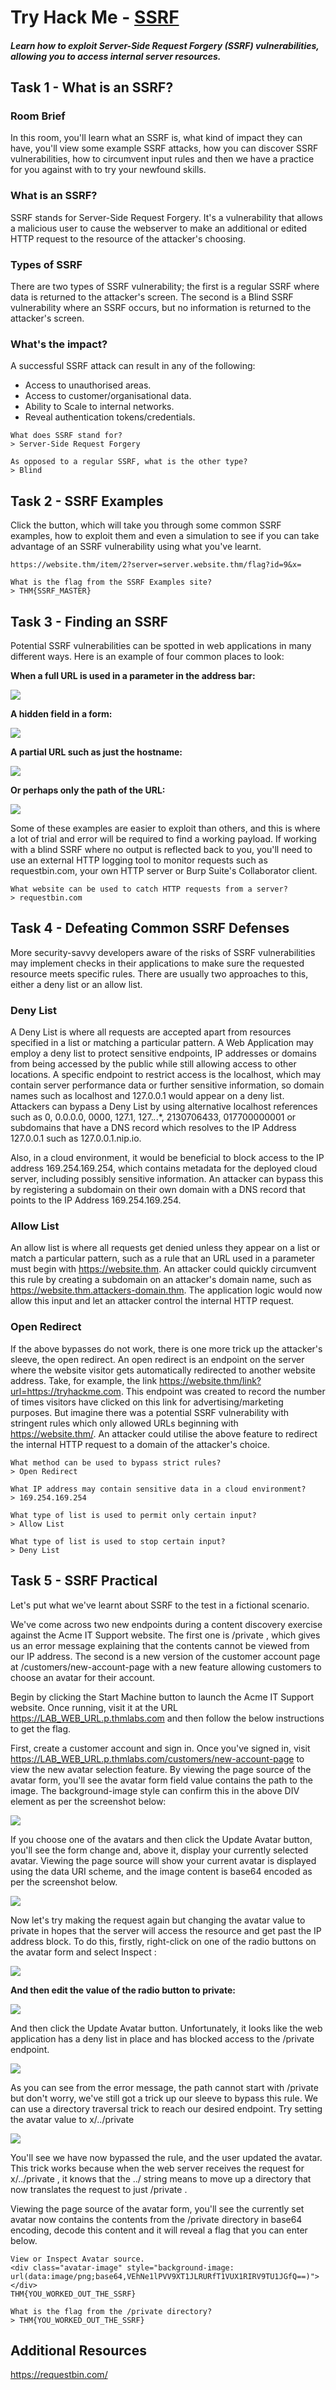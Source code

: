 # Try Hack Me - [SSRF](https://tryhackme.com/room/ssrfqi)
##### Learn how to exploit Server-Side Request Forgery (SSRF) vulnerabilities, allowing you to access internal server resources.

## Task 1 - What is an SSRF?

### Room Brief
In this room, you'll learn what an SSRF is, what kind of impact they can have, you'll view some example SSRF attacks, how you can discover SSRF vulnerabilities, how to circumvent input rules and then we have a practice for you against with to try your newfound skills.

### What is an SSRF?
SSRF stands for Server-Side Request Forgery. It's a vulnerability that allows a malicious user to cause the webserver to make an additional or edited HTTP request to the resource of the attacker's choosing.

### Types of SSRF
There are two types of SSRF vulnerability; the first is a regular SSRF where data is returned to the attacker's screen. The second is a Blind SSRF vulnerability where an SSRF occurs, but no information is returned to the attacker's screen.

### What's the impact?
A successful SSRF attack can result in any of the following:
* Access to unauthorised areas.
* Access to customer/organisational data.
* Ability to Scale to internal networks.
* Reveal authentication tokens/credentials.
```
What does SSRF stand for?
> Server-Side Request Forgery
```

```
As opposed to a regular SSRF, what is the other type?
> Blind
```

## Task 2 - SSRF Examples

Click the button, which will take you through some common SSRF examples, how to exploit them and even a simulation to see if you can take advantage of an SSRF vulnerability using what you've learnt.

```
https://website.thm/item/2?server=server.website.thm/flag?id=9&x=
```

```
What is the flag from the SSRF Examples site?
> THM{SSRF_MASTER}
```

## Task 3 - Finding an SSRF

Potential SSRF vulnerabilities can be spotted in web applications in many different ways. Here is an example of four common places to look:

**When a full URL is used in a parameter in the address bar:**

![](images/956e1914b116cbc9e564e3bb3d9ab50a.png)

**A hidden field in a form:**

![](images/237696fc8e405d25d4fc7bbcc67919f0.png)

**A partial URL such as just the hostname:**

![](images/f3c387849e91a4f15a7b59ff7324be75.png)

**Or perhaps only the path of the URL:**

![](images/3fd583950617f7a3713a107fcb4cfa49.png)

Some of these examples are easier to exploit than others, and this is where a lot of trial and error will be required to find a working payload.
If working with a blind SSRF where no output is reflected back to you, you'll need to use an external HTTP logging tool to monitor requests such as requestbin.com, your own HTTP server or Burp Suite's Collaborator client.
```
What website can be used to catch HTTP requests from a server?
> requestbin.com
```

## Task 4 - Defeating Common SSRF Defenses

More security-savvy developers aware of the risks of SSRF vulnerabilities may implement checks in their applications to make sure the requested resource meets specific rules. There are usually two approaches to this, either a deny list or an allow list.

### Deny List
A Deny List is where all requests are accepted apart from resources specified in a list or matching a particular pattern. A Web Application may employ a deny list to protect sensitive endpoints, IP addresses or domains from being accessed by the public while still allowing access to other locations. A specific endpoint to restrict access is the localhost, which may contain server performance data or further sensitive information, so domain names such as localhost and 127.0.0.1 would appear on a deny list. Attackers can bypass a Deny List by using alternative localhost references such as 0, 0.0.0.0, 0000, 127.1, 127.*.*.*, 2130706433, 017700000001 or subdomains that have a DNS record which resolves to the IP Address 127.0.0.1 such as 127.0.0.1.nip.io.

Also, in a cloud environment, it would be beneficial to block access to the IP address 169.254.169.254, which contains metadata for the deployed cloud server, including possibly sensitive information. An attacker can bypass this by registering a subdomain on their own domain with a DNS record that points to the IP Address 169.254.169.254.

### Allow List
An allow list is where all requests get denied unless they appear on a list or match a particular pattern, such as a rule that an URL used in a parameter must begin with https://website.thm. An attacker could quickly circumvent this rule by creating a subdomain on an attacker's domain name, such as https://website.thm.attackers-domain.thm. The application logic would now allow this input and let an attacker control the internal HTTP request.

### Open Redirect
If the above bypasses do not work, there is one more trick up the attacker's sleeve, the open redirect. An open redirect is an endpoint on the server where the website visitor gets automatically redirected to another website address. Take, for example, the link https://website.thm/link?url=https://tryhackme.com. This endpoint was created to record the number of times visitors have clicked on this link for advertising/marketing purposes. But imagine there was a potential SSRF vulnerability with stringent rules which only allowed URLs beginning with https://website.thm/. An attacker could utilise the above feature to redirect the internal HTTP request to a domain of the attacker's choice.
```
What method can be used to bypass strict rules?
> Open Redirect
```

```
What IP address may contain sensitive data in a cloud environment?
> 169.254.169.254
```

```
What type of list is used to permit only certain input?
> Allow List
```

```
What type of list is used to stop certain input?
> Deny List
```

## Task 5 - SSRF Practical

Let's put what we've learnt about SSRF to the test in a fictional scenario.

We've come across two new endpoints during a content discovery exercise against the Acme IT Support website. The first one is /private , which gives us an error message explaining that the contents cannot be viewed from our IP address. The second is a new version of the customer account page at /customers/new-account-page with a new feature allowing customers to choose an avatar for their account.

Begin by clicking the Start Machine button to launch the Acme IT Support website. Once running, visit it at the URL https://LAB_WEB_URL.p.thmlabs.com and then follow the below instructions to get the flag.

First, create a customer account and sign in. Once you've signed in, visit https://LAB_WEB_URL.p.thmlabs.com/customers/new-account-page to view the new avatar selection feature. By viewing the page source of the avatar form, you'll see the avatar form field value contains the path to the image. The background-image style can confirm this in the above DIV element as per the screenshot below:

![](images/bd9ee9ac0b7592b5343cbc8dd9b57189.png)

If you choose one of the avatars and then click the Update Avatar button, you'll see the form change and, above it, display your currently selected avatar. Viewing the page source will show your current avatar is displayed using the data URI scheme, and the image content is base64 encoded as per the screenshot below.

![](images/fff0ea113602635dcf5d1e8d0b1d8bca.png)

Now let's try making the request again but changing the avatar value to private in hopes that the server will access the resource and get past the IP address block. To do this, firstly, right-click on one of the radio buttons on the avatar form and select Inspect :

![](images/2ef87608418e47625bedad9d0361ed08.png)

**And then edit the value of the radio button to private:**

![](images/a1712298679cc642d792d935b14effe5.png)

And then click the Update Avatar button. Unfortunately, it looks like the web application has a deny list in place and has blocked access to the /private endpoint.

![](images/a59460cc19eaf5776ee8a882e25b2d64.png)

As you can see from the error message, the path cannot start with /private but don't worry, we've still got a trick up our sleeve to bypass this rule. We can use a directory traversal trick to reach our desired endpoint. Try setting the avatar value to x/../private

![](images/84b88d9c6fa6a29450520625bb42870d.png)

You'll see we have now bypassed the rule, and the user updated the avatar. This trick works because when the web server receives the request for x/../private , it knows that the ../ string means to move up a directory that now translates the request to just /private .

Viewing the page source of the avatar form, you'll see the currently set avatar now contains the contents from the /private directory in base64 encoding, decode this content and it will reveal a flag that you can enter below.

```
View or Inspect Avatar source.
<div class="avatar-image" style="background-image: url(data:image/png;base64,VEhNe1lPVV9XT1JLRURfT1VUX1RIRV9TU1JGfQ==)"></div>
THM{YOU_WORKED_OUT_THE_SSRF}
```

```
What is the flag from the /private directory?
> THM{YOU_WORKED_OUT_THE_SSRF}
```

## Additional Resources
https://requestbin.com/